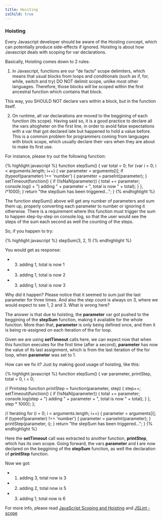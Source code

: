 ```yaml
---
title: Hoisting
isChild: true
---
```


### Hoisting

Every Javascript developer should be aware of the Hoisting concept, which can potentially produce side-effects if ignored. Hoisting is about how Javascript deals with scoping for var declarations.

Basically, Hoisting comes down to 2 rules:

1) In Javascript, functions are our "de facto" scope delimiters, which means that usual blocks from loops and conditionals (such as if, for, while, switch and try) DO NOT delimit scope, unlike most other languages. Therefore, those blocks will be scoped within the first ancestral function which contains that block.

This way, you SHOULD NOT declare vars within a block, but in the function itself.

2) On runtime, all var declarations are moved to the beggining of each function (its scope). Having said so, it is a good practice to declare all the vars altogheter on the first line, in order to avoid false expectations with a var that got declared late but happened to hold a value before. This is a common problem for programmers coming from languages with block scope, which usually declare their vars when they are about to make its first use.

For instance, please try out the following function:

{% highlight javascript %}
function stepSum() {
  var total = 0;
  for (var i = 0; i < arguments.length; i++) {
    var parameter = arguments[i];
    if (typeof(parameter) !== 'number') {
      parameter = parseInt(parameter);
    }
    setTimeout(function() {
      if (!isNaN(parameter)) {
        total += parameter;
        console.log(i + ") adding " + parameter + ", total is now " + total);
      }
    }, i*1000);
  }
  return "the stepSum has been triggered...";
}
{% endhighlight %}

The function stepSum() above will get any number of parameters and sum them up, properly converting each parameter to number or ignoring it otherwise. There is a requirement where this function must trigger the sum to happen step-by-step on console.log, so that the user would see the steps of the sum each second as well the counting of the steps.

So, if you happen to try:

{% highlight javascript %}
stepSum(3, 2, 1)
{% endhighlight %}

You would get as response:

* 3) adding 1, total is now 1
* 3) adding 1, total is now 2
* 3) adding 1, total is now 3

Why did it happen? Please notice that it seemed to sum just the last parameter for three times. And also the step count is always on 3, where we would expect to see 1, 2 and 3. What is wrong here?

The answer is that due to hoisting, the **parameter** var got pushed to the beggining of the **stepSum** function, making it available for the whole function. More than that, **parameter** is only being defined once, and then it is being re-assigned on each iteration of the for loop.

Given we are using **setTimeout** calls here, we can expect now that when this function executes for the first time (after a second), **parameter** has now the value of its last assignment, which is from the last iteration of the for loop, when **parameter** was set to 1.

How can we fix it? Just by making good usage of hoisting, like this:

{% highlight javascript %}
function stepSum() {
  var parameter, printStep,
      total = 0,
      i = 0;

  // Printstep function
  printStep = function(parameter, step) {
    step++;
    setTimeout(function() {
      if (!isNaN(parameter)) {
        total += parameter;
        console.log(step + ") adding " + parameter + ", total is now " + total);
      }
    }, step * 1000);
  };

  // Iterating
  for (i = 0; i < arguments.length; i++) {
    parameter = arguments[i];
    if (typeof(parameter) !== 'number') {
      parameter = parseInt(parameter);
    }
    printStep(parameter, i);
  }
  return "the stepSum has been triggered...";
}
{% endhighlight %}

Here the **setTimeout** call was extracted to another function, **printStep**, which has its own scope. Going forward, the vars **parameter** and **i** are now declared on the beggining of the **stepSum** function, as well the declaration of **printStep** function.

Now we got:

* 1) adding 3, total now is 3
* 2) adding 2, total now is 5
* 3) adding 1, total now is 6

For more info, please read [JavaScript Scoping and Hoisting][1] and [JSLint - scope][2]

[1]: http://www.adequatelygood.com/JavaScript-Scoping-and-Hoisting.html
[2]: http://www.jslint.com/lint.html#scope